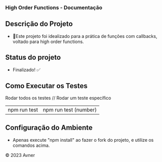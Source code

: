 ### High Order Functions - Documentação

## Descrição do Projeto
 - 🚀Este projeto foi idealizado para a prática de funções com callbacks, voltado para high order functions.

## Status do projeto

 - Finalizado! :white_check_mark:


## Como Executar os Testes

<table>
<tr>Rodar todos os testes // </tr>
<tr>Rodar um teste específico</tr>
<td>npm run test</td>
<td>npm run test (number)</td>
</table>

## Configuração do Ambiente
 - Apenas execute "npm install" ao fazer o fork do projeto, e utilize os comandos acima.

&copy; 2023 Avner